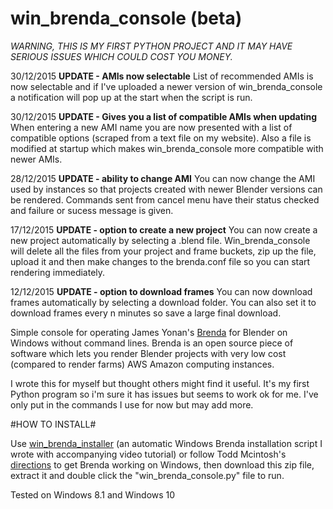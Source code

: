 # win_brenda_console (beta)

*WARNING, THIS IS MY FIRST PYTHON PROJECT AND IT MAY HAVE SERIOUS ISSUES WHICH COULD COST YOU MONEY.*

30/12/2015 **UPDATE - AMIs now selectable**
List of recommended AMIs is now selectable and if I've uploaded a newer version of win_brenda_console a notification will pop up at the start when the script is run.

30/12/2015 **UPDATE - Gives you a list of compatible AMIs when updating**
When entering a new AMI name you are now presented with a list of compatible options (scraped from a text file on my website). Also a file is modified at startup which makes win_brenda_console more compatible with newer AMIs.

28/12/2015 **UPDATE - ability to change AMI**
You can now change the AMI used by instances so that projects created with newer Blender versions can be rendered. Commands sent from cancel menu have their status checked and failure or sucess message is given.

17/12/2015 **UPDATE - option to create a new project**
You can now create a new project automatically by selecting a .blend file. Win_brenda_console will delete all the files from your project and frame buckets, zip up the file, upload it and then make changes to the brenda.conf file so you can start rendering immediately.

12/12/2015 **UPDATE - option to download frames**
You can now download frames automatically by selecting a download folder. You can also set it to download frames every n minutes so save a large final download.


Simple console for operating James Yonan's [Brenda](https://github.com/jamesyonan/brenda) for Blender on Windows without command lines. Brenda is an open source piece of software which lets you render Blender projects with very low cost (compared to render farms) AWS Amazon computing instances.

I wrote this for myself but thought others might find it useful. It's my first Python program so i'm sure it has issues but seems to work ok for me. I've only put in the commands I use for now but may add more.
 
#HOW TO INSTALL#

Use [win_brenda_installer](https://github.com/rider-rebooted/win_brenda_installer) (an automatic Windows Brenda installation script I wrote with accompanying video tutorial) or follow Todd Mcintosh's [directions](http://brendapro.com/forum/viewtopic.php?f=0&t=76&sid=e6bc8c5335e35bab0605da5a5a6f9965) to get Brenda working on Windows, then download this zip file, extract it and double click the "win_brenda_console.py" file to run.


Tested on Windows 8.1 and Windows 10


